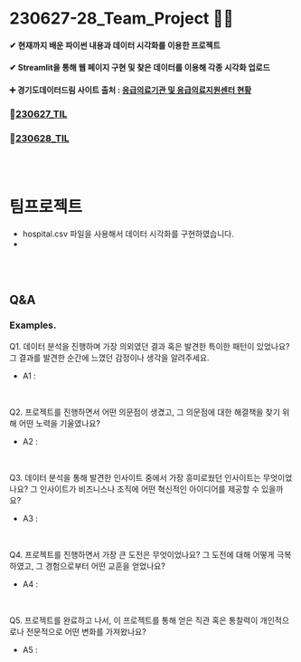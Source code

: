 # 230627-28_Team_Project 🐍💪

#### ✔ 현재까지 배운 파이썬 내용과 데이터 시각화를 이용한 프로젝트

#### ✔ Streamlit을 통해 웹 페이지 구현 및 찾은 데이터를 이용해 각종 시각화 업로드

#### ➕ 경기도데이터드림 사이트 출처 : [응급의료기관 및 응급의료지원센터 현황](https://data.gg.go.kr/portal/data/service/selectServicePage.do?page=1&rows=10&sortColumn=&sortDirection=&infId=MB714IBPDSE5OPNIMW0V27143432&infSeq=1&order=&loc=&HOSPTL_NM_CENTER_NM=&REFINE_ROADNM_ADDR=&REFINE_LOTNO_ADDR=)
### 🔗[230627_TIL](https://github.com/aaingyunii/Bootcamp_TIL/issues/15)
### 🔗[230628_TIL](https://github.com/aaingyunii/Bootcamp_TIL/issues/16)


<br><br>
# 팀프로젝트 
- hospital.csv 파일을 사용해서 데이터 시각화를 구현하였습니다.
- 


<br><br>

## Q&A
### Examples.
Q1. 데이터 분석을 진행하며 가장 의외였던 결과 혹은 발견한 특이한 패턴이 있었나요? 그 결과를 발견한 순간에 느꼈던 감정이나 생각을 알려주세요.<br>

- A1 : 
<br>

Q2. 프로젝트를 진행하면서 어떤 의문점이 생겼고, 그 의문점에 대한 해결책을 찾기 위해 어떤 노력을 기울였나요?<br>

- A2 : 
<br>

Q3. 데이터 분석을 통해 발견한 인사이트 중에서 가장 흥미로웠던 인사이트는 무엇이었나요? 그 인사이트가 비즈니스나 조직에 어떤 혁신적인 아이디어를 제공할 수 있을까요?<br>

- A3 : 
<br>

Q4. 프로젝트를 진행하면서 가장 큰 도전은 무엇이었나요? 그 도전에 대해 어떻게 극복하였고, 그 경험으로부터 어떤 교훈을 얻었나요?<br>

- A4 : 
<br>

Q5. 프로젝트를 완료하고 나서, 이 프로젝트를 통해 얻은 직관 혹은 통찰력이 개인적으로나 전문적으로 어떤 변화를 가져왔나요?<br>

- A5 : 
<br>
